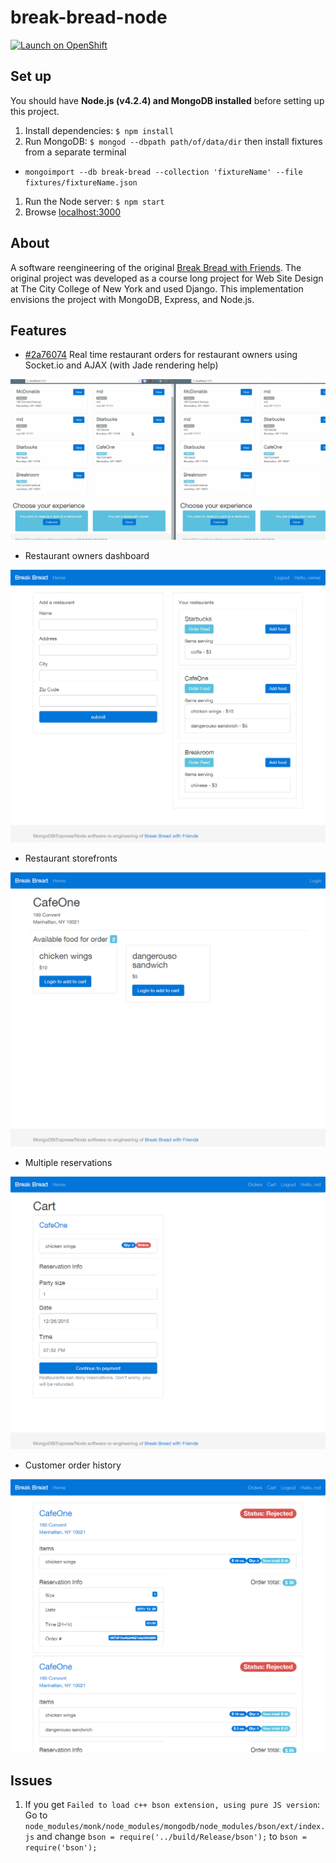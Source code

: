 # break-bread-node

[![Launch on OpenShift](http://launch-shifter.rhcloud.com/button.svg)](https://breakbread-exp0nge.rhcloud.com/)

## Set up

You should have **Node.js (v4.2.4) and MongoDB installed** before setting up this project.

1. Install dependencies: `$ npm install`
1. Run MongoDB: `$ mongod --dbpath path/of/data/dir` then install fixtures from a separate terminal
  - `mongoimport --db break-bread --collection 'fixtureName' --file fixtures/fixtureName.json`
1. Run the Node server: `$ npm start`
1. Browse [localhost:3000](http://localhost:3000)

## About

A software reengineering of the original
[Break Bread with Friends](https://bitbucket.org/cyang001/break-bread-with-friends).
The original project was developed as a course long project for Web Site Design
at The City College of New York and used Django. This implementation envisions
the project with MongoDB, Express, and Node.js.

## Features

- [#2a76074](2a76074f61d46896e9b84a91def80f930d6241e0) Real time restaurant orders
    for restaurant owners using Socket.io and AJAX (with Jade rendering help)

![Socket IO and AJAX restaurant feed items](https://raw.githubusercontent.com/exp0nge/break-bread-node/master/public/images/qfeed.gif)

- Restaurant owners dashboard

![restaurant order dash](https://raw.githubusercontent.com/exp0nge/break-bread-node/master/public/images/restaurant-dashboard.PNG)

- Restaurant storefronts

![Storefront screenshot](https://raw.githubusercontent.com/exp0nge/break-bread-node/master/public/images/restaurant-front-page.PNG)

- Multiple reservations

![cart](https://raw.githubusercontent.com/exp0nge/break-bread-node/master/public/images/customer-cart.PNG)

- Customer order history

![order history](https://raw.githubusercontent.com/exp0nge/break-bread-node/master/public/images/customer-order-history.PNG)

## Issues

1. If you get `Failed to load c++ bson extension, using pure JS version`: Go to
 `node_modules/monk/node_modules/mongodb/node_modules/bson/ext/index.js`
 and change `bson = require('../build/Release/bson');` to `bson = require('bson');`
